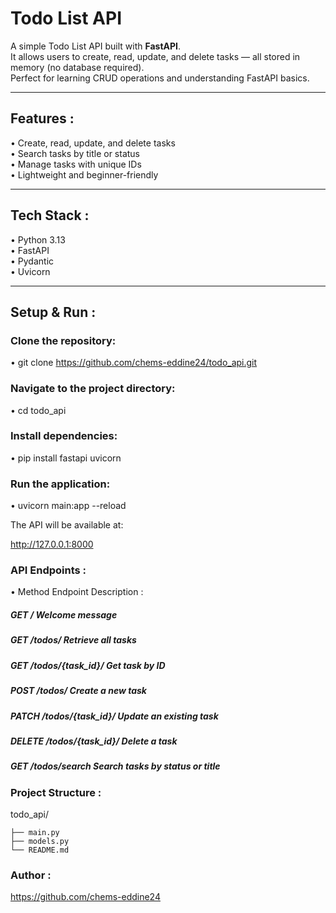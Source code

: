 # Todo List API

A simple Todo List API built with **FastAPI**.  
It allows users to create, read, update, and delete tasks — all stored in memory (no database required).  
Perfect for learning CRUD operations and understanding FastAPI basics.

---

## Features :

• Create, read, update, and delete tasks  
• Search tasks by title or status  
• Manage tasks with unique IDs  
• Lightweight and beginner-friendly

---

## Tech Stack :

• Python 3.13  
• FastAPI  
• Pydantic  
• Uvicorn

---

## Setup & Run :

### Clone the repository:

• git clone https://github.com/chems-eddine24/todo_api.git
  
### Navigate to the project directory:
• cd todo_api

### Install dependencies:
• pip install fastapi uvicorn

### Run the application:
• uvicorn main:app --reload

The API will be available at:

http://127.0.0.1:8000

### API Endpoints :
• Method	Endpoint	Description :

##### GET	/	Welcome message

##### GET	/todos/	Retrieve all tasks

##### GET	/todos/{task_id}/	Get task by ID

##### POST	/todos/	Create a new task

##### PATCH	/todos/{task_id}/	Update an existing task

##### DELETE	/todos/{task_id}/	Delete a task

##### GET	/todos/search	Search tasks by status or title

### Project Structure :

todo_api/

    ├── main.py
    ├── models.py
    └── README.md
    
### Author :
https://github.com/chems-eddine24
